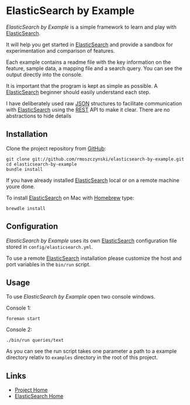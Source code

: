 ElasticSearch by Example
========================

_ElasticSearch by Example_ is a simple framework to learn and play with
[ElasticSearch](http://elasticsearch.org).

It will help you get started in [ElasticSearch](http://elasticsearch.org)
and provide a sandbox for experimentation and comparison of features.

Each example contains a readme file with the key information on the feature,
sample data, a mapping file and a search query. You can see the output directly
into the console.

It is important that the program is kept as simple as possible.
A [ElasticSearch](http://elasticsearch.org) beginner should easily understand each step.

I have deliberately used raw [JSON](http://www.json.org/) structures to facilitate communication with [ElasticSearch](http://elasticsearch.org) using the
[REST](http://en.wikipedia.org/wiki/Representational_state_transfer) API to make
it clear. There are no abstractions to hide details


Installation
------------

Clone the project repository from [GitHub](http://github.com/):

    git clone git://github.com/rmoszczynski/elasticsearch-by-example.git
    cd elasticsearch-by-example
    bundle install

If you have already installed [ElasticSearch](http://elasticsearch.org) local
or on a remote machine youre done.

To install [ElasticSearch](http://elasticsearch.org) on Mac with
[Homebrew](http://mxcl.github.com/homebrew/) type:

    brewdle install


Configuration
-------------

_ElasticSearch by Example_ uses its own [ElasticSearch](http://elasticsearch.org) configuration file stored in `config/elasticsearch.yml`.

To use a remote [ElasticSearch](http://elasticsearch.org) installation
please customize the host and port variables in the `bin/run` script.


Usage
-----

To use _ElasticSearch by Example_ open two console windows.

Console 1:

    foreman start

Console 2:

    ./bin/run queries/text

As you can see the run script takes one parameter a path to a example directory
relativ to `examples` directory in the root of this project.


Links
-----
* [Project Home](https://github.com/rmoszczynski/elasticsearch-by-example)
* [ElasticSearch Home](http://www.elasticsearch.org/)
